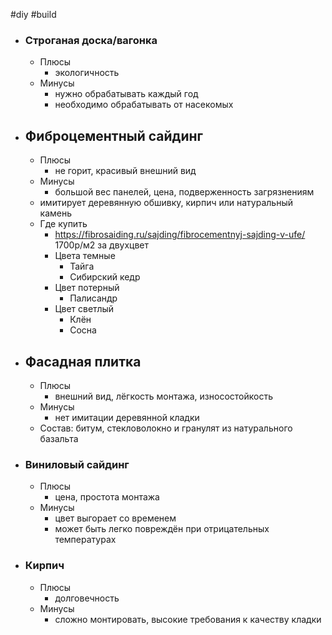 #diy #build

- ### Строганая доска/вагонка
	- Плюсы
		-  экологичность
	- Минусы
		- нужно обрабатывать каждый год
		- необходимо обрабатывать от насекомых
- ## Фиброцементный сайдинг
	- Плюсы
		- не горит, красивый внешний вид
	- Минусы
		- большой вес панелей, цена, подверженность загрязнениям
	- имитирует деревянную обшивку, кирпич или натуральный камень
	- Где купить
		- https://fibrosaiding.ru/sajding/fibrocementnyj-sajding-v-ufe/ 1700р/м2 за двухцвет
		- Цвета темные
			- Тайга
			- Сибирский кедр
		- Цвет потерный
			- Палисандр
		- Цвет светлый
			- Клён
			- Сосна
- ## Фасадная плитка
	- Плюсы
		- внешний вид, лёгкость монтажа, износостойкость
	- Минусы
		- нет имитации деревянной кладки
	- Состав: битум, стекловолокно и гранулят из натурального базальта
- ### Виниловый сайдинг
	- Плюсы
		- цена, простота монтажа
	- Минусы
		-  цвет выгорает со временем
		- может быть легко повреждён при отрицательных температурах
- ### Кирпич
	- Плюсы
		- долговечность
	- Минусы
		-  сложно монтировать, высокие требования к качеству кладки